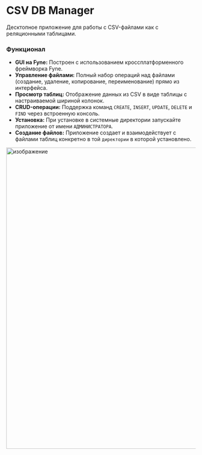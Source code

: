 # CSV DB Manager

Десктопное приложение для работы с CSV-файлами как с реляционными таблицами.

### Функционал

- **GUI на Fyne:** Построен с использованием кроссплатформенного фреймворка Fyne.
- **Управление файлами:** Полный набор операций над файлами (создание, удаление, копирование, переименование) прямо из интерфейса.
- **Просмотр таблиц:** Отображение данных из CSV в виде таблицы с настраиваемой шириной колонок.
- **CRUD-операции:** Поддержка команд `CREATE`, `INSERT`, `UPDATE`, `DELETE` и `FIND` через встроенную консоль.
- **Установка:** При установке в системные директории запускайте приложение от имени `АДМИНИСТРАТОРА`.
- **Создание файлов:** Приложение создает и взаимодействует с файлами таблиц конкретно в той `директории` в которой установлено.
<img width="1278" height="800" alt="изображение" src="https://github.com/user-attachments/assets/d186a03f-6273-4585-b6ca-914778377da7" />

